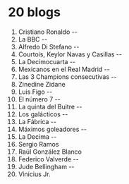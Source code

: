 # 20 blogs

1. Cristiano Ronaldo --
1. La BBC --
1. Alfredo Di Stefano --
1. Courtois, Keylor Navas y Casillas --
1. La Decimocuarta --
1. Mexicanos en el Real Madrid --
1. Las 3 Champions consecutivas --
1. Zinedine Zidane
1. Luis Figo --
1. El número 7 --
1. La quinta del Buitre --
1. Los galácticos --
1. La Fábrica --
1. Máximos goleadores --
1. La Decima --
1. Sergio Ramos
1. Raúl González Blanco
1. Federico Valverde --
1. Jude Bellingham --
1. Vinicius Jr.